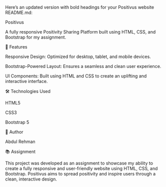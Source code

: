 Here’s an updated version with bold headings for your Positivus website README.md:


Positivus

A fully responsive Positivity Sharing Platform built using HTML, CSS, and Bootstrap for my assignment.


🌟 Features

Responsive Design: Optimized for desktop, tablet, and mobile devices.

Bootstrap-Powered Layout: Ensures a seamless and clean user experience.

UI Components: Built using HTML and CSS to create an uplifting and interactive interface.


🛠 Technologies Used

HTML5

CSS3

Bootstrap 5



👤 Author

Abdul Rehman


📚 Assignment

This project was developed as an assignment to showcase my ability to create a fully responsive and user-friendly website using HTML, CSS, and Bootstrap. Positivus aims to spread positivity and inspire users through a clean, interactive design.

